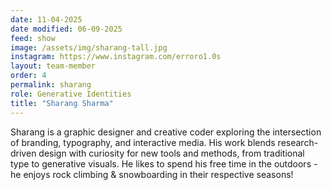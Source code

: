 ```yaml
---
date: 11-04-2025
date modified: 06-09-2025
feed: show
image: /assets/img/sharang-tall.jpg
instagram: https://www.instagram.com/erroro1.0s
layout: team-member
order: 4
permalink: sharang
role: Generative Identities
title: "Sharang Sharma"
---
```


Sharang is a graphic designer and creative coder exploring the intersection of branding, typography, and interactive media. His work blends research-driven design with curiosity for new tools and methods, from traditional type to generative visuals. He likes to spend his free time in the outdoors - he enjoys rock climbing & snowboarding in their respective seasons!
